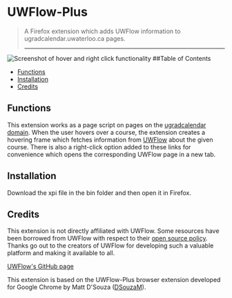 # UWFlow-Plus
>A Firefox extension which adds UWFlow information to ugradcalendar.uwaterloo.ca pages.<hr>

![Screenshot of hover and right click functionality](/res/screenshot.png)
##Table of Contents
* [Functions](#functions)
* [Installation](#installation)
* [Credits](#credits)


## <a name="functions"></a>Functions
This extension works as a page script on pages on the [ugradcalendar domain](http://ugradcalendar.uwaterloo.ca). When the user hovers over a course, the extension creates a hovering frame which fetches information from [UWFlow](https://uwflow.com) about the given course. There is also a right-click option added to these links for convenience which opens the corresponding UWFlow page in a new tab.
## <a name="installation"></a>Installation
Download the xpi file in the bin folder and then open it in Firefox.
## <a name="credits"></a>Credits
This extension is not directly affiliated with UWFlow. Some resources have been borrowed from UWFlow with respect to their [open source policy](http://blog.uwflow.com/post/78088794292/flow-is-now-open-sourced). Thanks go out to the creators of UWFlow for developing such a valuable platform and making it available to all.

[UWFlow's GitHub page](https://github.com/UWFlow)

This extension is based on the UWFlow-Plus browser extension developed for Google Chrome by Matt D'Souza ([DSouzaM](https://github.com/DSouzaM/UWFlow-Plus)).

